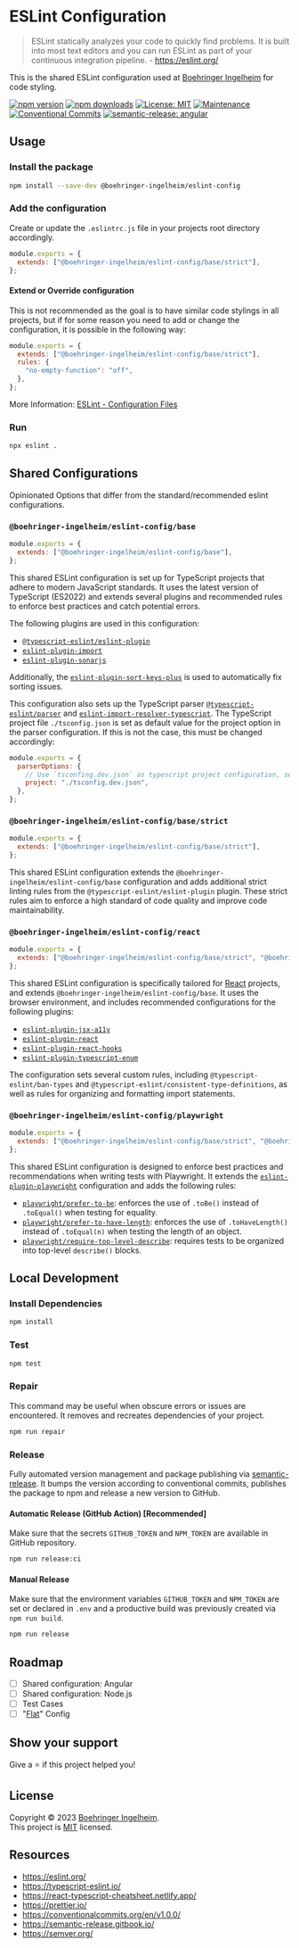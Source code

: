 # ESLint Configuration

> ESLint statically analyzes your code to quickly find problems. It is built into most text editors and you can run ESLint as part of your continuous integration pipeline. - <https://eslint.org/>

This is the shared ESLint configuration used at [Boehringer Ingelheim](https://github.com/orgs/Boehringer-Ingelheim) for code styling.

[![npm version](https://img.shields.io/npm/v/@boehringer-ingelheim/eslint-config?style=for-the-badge)](https://www.npmjs.com/package/@boehringer-ingelheim/eslint-config)
[![npm downloads](https://img.shields.io/npm/dm/@boehringer-ingelheim/eslint-config?style=for-the-badge)](https://www.npmjs.com/package/@boehringer-ingelheim/eslint-config)
[![License: MIT](https://img.shields.io/badge/License-MIT-green.svg?style=for-the-badge)](https://github.com/boehringer-ingelheim/eslint-config/blob/master/LICENSE)
[![Maintenance](https://img.shields.io/badge/Maintained%3F-yes-green.svg?style=for-the-badge)](https://github.com/boehringer-ingelheim/eslint-config/graphs/commit-activity)
[![Conventional Commits](https://img.shields.io/badge/Conventional%20Commits-1.0.0-green.svg?logo=conventional-commits&style=for-the-badge)](https://conventionalcommits.org)
[![semantic-release: angular](https://img.shields.io/badge/semantic--release-angular-494949?logo=semantic-release&style=for-the-badge)](https://github.com/semantic-release/semantic-release)

## Usage

### Install the package

```sh
npm install --save-dev @boehringer-ingelheim/eslint-config
```

### Add the configuration

Create or update the `.eslintrc.js` file in your projects root directory accordingly.

```js
module.exports = {
  extends: ["@boehringer-ingelheim/eslint-config/base/strict"],
};
```

#### Extend or Override configuration

This is not recommended as the goal is to have similar code stylings in all projects, but if for some reason you need to add or change the configuration, it is possible in the following way:

```js
module.exports = {
  extends: ["@boehringer-ingelheim/eslint-config/base/strict"],
  rules: {
    "no-empty-function": "off",
  },
};
```

More Information: [ESLint - Configuration Files
](https://eslint.org/docs/latest/use/configure/configuration-files#extending-configuration-files)

### Run

```sh
npx eslint .
```

## Shared Configurations

Opinionated Options that differ from the standard/recommended eslint configurations.

### `@boehringer-ingelheim/eslint-config/base`

```js
module.exports = {
  extends: ["@boehringer-ingelheim/eslint-config/base"],
};
```

This shared ESLint configuration is set up for TypeScript projects that adhere to modern JavaScript standards. It uses the latest version of TypeScript (ES2022) and extends several plugins and recommended rules to enforce best practices and catch potential errors.

The following plugins are used in this configuration:

- [`@typescript-eslint/eslint-plugin`](https://typescript-eslint.io/rules/)
- [`eslint-plugin-import`](https://github.com/import-js/eslint-plugin-import)
- [`eslint-plugin-sonarjs`](https://github.com/SonarSource/eslint-plugin-sonarjs)

Additionally, the [`eslint-plugin-sort-keys-plus`](https://github.com/forivall/eslint-plugin-sort-keys-plus) is used to automatically fix sorting issues.

This configuration also sets up the TypeScript parser [`@typescript-eslint/parser`](https://typescript-eslint.io/architecture/parser) and [`eslint-import-resolver-typescript`](https://github.com/import-js/eslint-import-resolver-typescript). The TypeScript project file `./tsconfig.json` is set as default value for the project option in the parser configuration. If this is not the case, this must be changed accordingly:

```js
module.exports = {
  parserOptions: {
    // Use `tsconfing.dev.json` as typescript project configuration, see: https://typescript-eslint.io/architecture/parser/#project
    project: "./tsconfig.dev.json",
  },
};
```

### `@boehringer-ingelheim/eslint-config/base/strict`

```js
module.exports = {
  extends: ["@boehringer-ingelheim/eslint-config/base/strict"],
};
```

This shared ESLint configuration extends the `@boehringer-ingelheim/eslint-config/base` configuration and adds additional strict linting rules from the `@typescript-eslint/eslint-plugin` plugin. These strict rules aim to enforce a high standard of code quality and improve code maintainability.

### `@boehringer-ingelheim/eslint-config/react`

```js
module.exports = {
  extends: ["@boehringer-ingelheim/eslint-config/base/strict", "@boehringer-ingelheim/eslint-config/react"],
};
```

This shared ESLint configuration is specifically tailored for [React](https://reactjs.org/) projects, and extends `@boehringer-ingelheim/eslint-config/base`. It uses the browser environment, and includes recommended configurations for the following plugins:

- [`eslint-plugin-jsx-a11y`](https://github.com/jsx-eslint/eslint-plugin-jsx-a11y)
- [`eslint-plugin-react`](https://github.com/jsx-eslint/eslint-plugin-react)
- [`eslint-plugin-react-hooks`](https://github.com/facebook/react/tree/main/packages/eslint-plugin-react-hooks)
- [`eslint-plugin-typescript-enum`](https://github.com/shian15810/eslint-plugin-typescript-enum)

The configuration sets several custom rules, including `@typescript-eslint/ban-types` and `@typescript-eslint/consistent-type-definitions`, as well as rules for organizing and formatting import statements.

### `@boehringer-ingelheim/eslint-config/playwright`

```js
module.exports = {
  extends: ["@boehringer-ingelheim/eslint-config/base/strict", "@boehringer-ingelheim/eslint-config/playwright"],
};
```

This shared ESLint configuration is designed to enforce best practices and recommendations when writing tests with Playwright. It extends the [`eslint-plugin-playwright`](https://github.com/playwright-community/eslint-plugin-playwright) configuration and adds the following rules:

- [`playwright/prefer-to-be`](https://github.com/playwright-community/eslint-plugin-playwright/blob/main/docs/rules/prefer-to-be.md): enforces the use of `.toBe()` instead of `.toEqual()` when testing for equality.
- [`playwright/prefer-to-have-length`](https://github.com/playwright-community/eslint-plugin-playwright/blob/main/docs/rules/prefer-to-have-length.md): enforces the use of `.toHaveLength()` instead of `.toEqual(n)` when testing the length of an object.
- [`playwright/require-top-level-describe`](https://github.com/playwright-community/eslint-plugin-playwright/blob/main/docs/rules/require-top-level-describe.md): requires tests to be organized into top-level `describe()` blocks.

## Local Development

### Install Dependencies

```sh
npm install
```

### Test

```sh
npm test
```

### Repair

This command may be useful when obscure errors or issues are encountered. It removes and recreates dependencies of your project.

```sh
npm run repair
```

### Release

Fully automated version management and package publishing via [semantic-release](https://github.com/semantic-release). It bumps the version according to conventional commits, publishes the package to npm and release a new version to GitHub.

#### Automatic Release (GitHub Action) [Recommended]

Make sure that the secrets `GITHUB_TOKEN` and `NPM_TOKEN` are available in GitHub repository.

```sh
npm run release:ci
```

#### Manual Release

Make sure that the environment variables `GITHUB_TOKEN` and `NPM_TOKEN` are set or declared in `.env` and a productive build was previously created via `npm run build`.

```sh
npm run release
```

## Roadmap

- [ ] Shared configuration: Angular
- [ ] Shared configuration: Node.js
- [ ] Test Cases
- [ ] "[Flat](https://eslint.org/docs/latest/use/configure/configuration-files-new)" Config

## Show your support

Give a ⭐️ if this project helped you!

## License

Copyright © 2023 [Boehringer Ingelheim](https://github.com/boehringer-ingelheim).<br />
This project is [MIT](https://github.com/boehringer-ingelheim/eslint-config/blob/master/LICENSE) licensed.

## Resources

- <https://eslint.org/>
- <https://typescript-eslint.io/>
- <https://react-typescript-cheatsheet.netlify.app/>
- <https://prettier.io/>
- <https://conventionalcommits.org/en/v1.0.0/>
- <https://semantic-release.gitbook.io/>
- <https://semver.org/>
